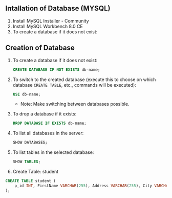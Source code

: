 ## Intallation of Database (MYSQL)
1. Install MySQL Installer - Community
1. Install MySQL Workbench 8.0 CE
1. To create a database if it does not exist:

## Creation of Database

1. To create a database if it does not exist:

   ```sql
   CREATE DATABASE IF NOT EXISTS db-name;
   ```

2. To switch to the created database (execute this to choose on which database `CREATE TABLE`, etc., commands will be executed):

   ```sql
   USE db-name;
   ```

   - Note: Make switching between databases possible.

3. To drop a database if it exists:

   ```sql
   DROP DATABASE IF EXISTS db-name;
   ```

4. To list all databases in the server:

   ```sql
   SHOW DATABASES;
   ```

5. To list tables in the selected database:
   ```sql
   SHOW TABLES;
   ```
6. Create Table: student

```sql
CREATE TABLE student (
    p_id INT, FirstName VARCHAR(255), Address VARCHAR(255), City VARCHAR(255)
);
```
